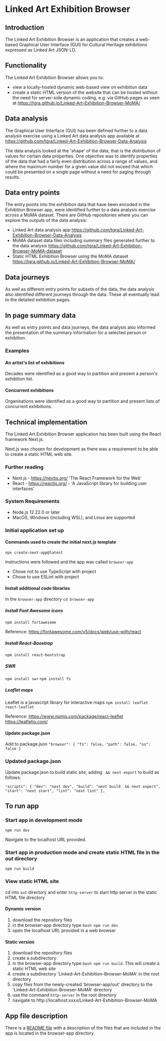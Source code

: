 # Linked Art Exhibition Browser


## Introduction

The Linked Art Exhibition Browser is an application that creates a web-based Graphical User Interface (GUI) for Cultural Heritage exhibitions expressed as Linked Art JSON-LD.

## Functionality

The Linked Art Exhibition Browser allows you to:
-  view a locally-hosted dynamic web-based view on exhibition data
-  create a static HTML version of the website that can be hosted without the need for server-side dynamic coding, e.g. via GitHub pages as seen at https://tgra.github.io/Linked-Art-Exhibition-Browser-MoMA/

## Data analysis

The Graphical User Interface (GUI) has been defined further to a data analysis exercise using a Linked Art data analysis app available at https://github.com/tgra/Linked-Art-Exhibition-Browser-Data-Analysis

The data analysis looked at the 'shape' of the data, that is the distribution of values for certain data properties. One objective was to identify properties of the data that had a fairly even distribution across a range of values, and where the maximum number for a given value did not exceed that which could be presented on a single page without a need for paging through results.

## Data entry points

The entry points into the exhibition data that have been encoded in the Exhibition Browser app, were identified further to a data analysis exercise across a MoMA dataset. There are GitHub repositories where you can explore the outputs of the data analysis:
- Linked Art data analysis app https://github.com/tgra/Linked-Art-Exhibition-Browser-Data-Analysis
- MoMA dataset data files including summary files generated further to the data analysis  https://github.com/tgra/Linked-Art-Exhibition-Browser-MoMA-dataset
- Static HTML Exhibition Browser using the MoMA dataset https://tgra.github.io/Linked-Art-Exhibition-Browser-MoMA/

## Data journeys

As well as different entry points for subsets of the data, the data analysis also identified different journeys through the data. These all eventually lead to the detailed exhibition pages.

## In page summary data

As well as entry points and data journeys, the data analysis also informed the presentation of the summary information for a selected person or exhibition. 

### Examples

#### An artist's list of exhibitions 

Decades were identified as a good way to partition and present a person's exhibition list.

#### Concurrent exhibitions

Organisations were identified as a good way to partition and present lists of concurrent exhibitions.


## Technical implementation

The Linked Art Exhibition Browser application has been built using the React framework Next.js. 

Next.js was chosen for development as there was a requirement to be able to create a static HTML web site. 

### Further reading

- Next.js - https://nextjs.org/  'The React Framework for the Web'
- React - https://reactjs.org/ - 'A JavaScript library for building user interfaces'

### System Requirements

- Node.js 12.22.0 or later
- MacOS, Windows (including WSL), and Linux are supported

### Initial application set up

#### Commands used to create the initial next.js template 

`npx create-next-app@latest`

Instructions were followed and the app was called `browser-app`
- Chose not to use TypeScript with project
- Chose to use ESLint with project

#### Install additional code libraries 

In the `browser-app` directory
`cd browser-app`

##### Install Font Awesome icons

`npm install fortawesome`

Reference: 
https://fontawesome.com/v5/docs/web/use-with/react


##### Install React-Boostrap

`npm install react-bootstrap`

##### SWR

`npm install swr`
`npm install fs` 

##### Leaflet maps
Leaflet is a javascript library for interactive maps
`npm install leaflet react-leaflet`

Reference:
https://www.npmjs.com/package/react-leaflet
https://leafletjs.com/ 

#### Update package.json

Add to package.json
`"browser": {
  "fs": false,
  "path": false,
  "os": false
}`



### Updated package.json

Update package.json to build static site, adding ` && next export` to build as follows:

`"scripts": {
    "dev": "next dev",
    "build": "next build  && next export",
    "start": "next start",
    "lint": "next lint"
  },`

## To run app

### Start app in development mode
`npm run dev`

Navigate to the localhost URL provided.

### Start app in production mode and create static HTML file in the out directory
`npm run build`

### View static HTML site
cd into `out` directory and enter `http-server` to start http server in the static HTML file directory



#### Dynamic version
 1. download the repository files
 2. in the browser-app directory type ```bash npm run dev```
 3. open the localhost URL provided in a web browser

#### Static version
 1. download the repository files
 2. create a subdirectory 
 3. in the browser-app directory type ```bash npm run build```. This will create a static HTML web site
 4. create a subdirectory 'Linked-Art-Exhibition-Browser-MoMA' in the root directory
 5. copy files from the newly-created 'browser-app/out' directory to the 'Linked-Art-Exhibition-Browser-MoMA' directory
 6. use the command `http-server` in the root directory 
 7. navigate to http://localhost:xxxx/Linked-Art-Exhibition-Browser-MoMA


## App file description
There is a  [README file](browser-app/README.md) with a description of the files that are included in the app is located in the browser-app directory.
